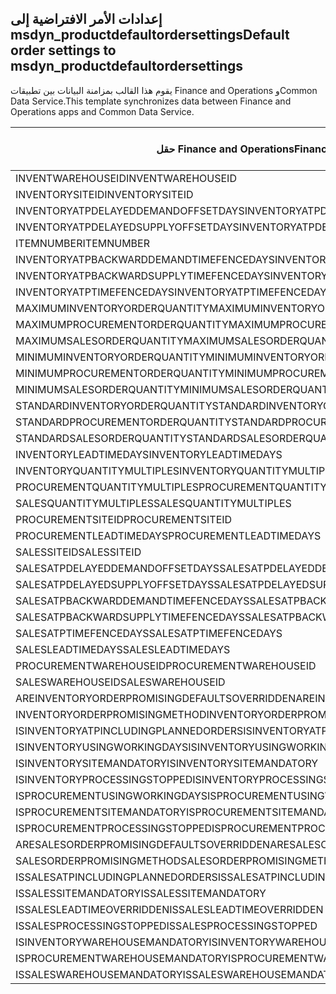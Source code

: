 ## <a name="default-order-settings-to-msdyn_productdefaultordersettings"></a><span data-ttu-id="b5bb8-101">إعدادات الأمر الافتراضية إلى msdyn_productdefaultordersettings</span><span class="sxs-lookup"><span data-stu-id="b5bb8-101">Default order settings to msdyn_productdefaultordersettings</span></span>

<span data-ttu-id="b5bb8-102">يقوم هذا القالب بمزامنة البيانات بين تطبيقات Finance and Operations وCommon Data Service.</span><span class="sxs-lookup"><span data-stu-id="b5bb8-102">This template synchronizes data between Finance and Operations apps and Common Data Service.</span></span>

<span data-ttu-id="b5bb8-103">حقل Finance and Operations</span><span class="sxs-lookup"><span data-stu-id="b5bb8-103">Finance and Operations field</span></span> | <span data-ttu-id="b5bb8-104">نوع التعيين</span><span class="sxs-lookup"><span data-stu-id="b5bb8-104">Map type</span></span> | <span data-ttu-id="b5bb8-105">حقل Dynamics 365 الآخر</span><span class="sxs-lookup"><span data-stu-id="b5bb8-105">Other Dynamics 365 field</span></span> | <span data-ttu-id="b5bb8-106">القيمة الافتراضية</span><span class="sxs-lookup"><span data-stu-id="b5bb8-106">Default value</span></span>
---|---|---|---
<span data-ttu-id="b5bb8-107">INVENTWAREHOUSEID</span><span class="sxs-lookup"><span data-stu-id="b5bb8-107">INVENTWAREHOUSEID</span></span> | = | <span data-ttu-id="b5bb8-108">msdyn_inventorywarehouse.msdyn_warehouseidentifier</span><span class="sxs-lookup"><span data-stu-id="b5bb8-108">msdyn_inventorywarehouse.msdyn_warehouseidentifier</span></span> | 
<span data-ttu-id="b5bb8-109">INVENTORYSITEID</span><span class="sxs-lookup"><span data-stu-id="b5bb8-109">INVENTORYSITEID</span></span> | = | <span data-ttu-id="b5bb8-110">msdyn_inventorysite.msdyn_siteid</span><span class="sxs-lookup"><span data-stu-id="b5bb8-110">msdyn_inventorysite.msdyn_siteid</span></span> | 
<span data-ttu-id="b5bb8-111">INVENTORYATPDELAYEDDEMANDOFFSETDAYS</span><span class="sxs-lookup"><span data-stu-id="b5bb8-111">INVENTORYATPDELAYEDDEMANDOFFSETDAYS</span></span> | = | <span data-ttu-id="b5bb8-112">msdyn_inventoryatpdelayeddemandoffsetdays</span><span class="sxs-lookup"><span data-stu-id="b5bb8-112">msdyn_inventoryatpdelayeddemandoffsetdays</span></span> | 
<span data-ttu-id="b5bb8-113">INVENTORYATPDELAYEDSUPPLYOFFSETDAYS</span><span class="sxs-lookup"><span data-stu-id="b5bb8-113">INVENTORYATPDELAYEDSUPPLYOFFSETDAYS</span></span> | = | <span data-ttu-id="b5bb8-114">msdyn_inventoryatpdelayedsupplyoffsetdays</span><span class="sxs-lookup"><span data-stu-id="b5bb8-114">msdyn_inventoryatpdelayedsupplyoffsetdays</span></span> | 
<span data-ttu-id="b5bb8-115">ITEMNUMBER</span><span class="sxs-lookup"><span data-stu-id="b5bb8-115">ITEMNUMBER</span></span> | = | <span data-ttu-id="b5bb8-116">msdyn_itemnumber.msdyn_itemnumber</span><span class="sxs-lookup"><span data-stu-id="b5bb8-116">msdyn_itemnumber.msdyn_itemnumber</span></span> | 
<span data-ttu-id="b5bb8-117">INVENTORYATPBACKWARDDEMANDTIMEFENCEDAYS</span><span class="sxs-lookup"><span data-stu-id="b5bb8-117">INVENTORYATPBACKWARDDEMANDTIMEFENCEDAYS</span></span> | = | <span data-ttu-id="b5bb8-118">msdyn_inventoryatpbackwarddemandtimefencedays</span><span class="sxs-lookup"><span data-stu-id="b5bb8-118">msdyn_inventoryatpbackwarddemandtimefencedays</span></span> | 
<span data-ttu-id="b5bb8-119">INVENTORYATPBACKWARDSUPPLYTIMEFENCEDAYS</span><span class="sxs-lookup"><span data-stu-id="b5bb8-119">INVENTORYATPBACKWARDSUPPLYTIMEFENCEDAYS</span></span> | = | <span data-ttu-id="b5bb8-120">msdyn_inventoryatpbackwardsupplytimefencedays</span><span class="sxs-lookup"><span data-stu-id="b5bb8-120">msdyn_inventoryatpbackwardsupplytimefencedays</span></span> | 
<span data-ttu-id="b5bb8-121">INVENTORYATPTIMEFENCEDAYS</span><span class="sxs-lookup"><span data-stu-id="b5bb8-121">INVENTORYATPTIMEFENCEDAYS</span></span> | = | <span data-ttu-id="b5bb8-122">msdyn_inventoryatptimefencedays</span><span class="sxs-lookup"><span data-stu-id="b5bb8-122">msdyn_inventoryatptimefencedays</span></span> | 
<span data-ttu-id="b5bb8-123">MAXIMUMINVENTORYORDERQUANTITY</span><span class="sxs-lookup"><span data-stu-id="b5bb8-123">MAXIMUMINVENTORYORDERQUANTITY</span></span> | = | <span data-ttu-id="b5bb8-124">msdyn_maximuminventoryorderquantity</span><span class="sxs-lookup"><span data-stu-id="b5bb8-124">msdyn_maximuminventoryorderquantity</span></span> | 
<span data-ttu-id="b5bb8-125">MAXIMUMPROCUREMENTORDERQUANTITY</span><span class="sxs-lookup"><span data-stu-id="b5bb8-125">MAXIMUMPROCUREMENTORDERQUANTITY</span></span> | = | <span data-ttu-id="b5bb8-126">msdyn_maximumprocurementorderquantity</span><span class="sxs-lookup"><span data-stu-id="b5bb8-126">msdyn_maximumprocurementorderquantity</span></span> | 
<span data-ttu-id="b5bb8-127">MAXIMUMSALESORDERQUANTITY</span><span class="sxs-lookup"><span data-stu-id="b5bb8-127">MAXIMUMSALESORDERQUANTITY</span></span> | = | <span data-ttu-id="b5bb8-128">msdyn_maximumsalesorderquantity</span><span class="sxs-lookup"><span data-stu-id="b5bb8-128">msdyn_maximumsalesorderquantity</span></span> | 
<span data-ttu-id="b5bb8-129">MINIMUMINVENTORYORDERQUANTITY</span><span class="sxs-lookup"><span data-stu-id="b5bb8-129">MINIMUMINVENTORYORDERQUANTITY</span></span> | = | <span data-ttu-id="b5bb8-130">msdyn_minimuminventoryorderquantity</span><span class="sxs-lookup"><span data-stu-id="b5bb8-130">msdyn_minimuminventoryorderquantity</span></span> | 
<span data-ttu-id="b5bb8-131">MINIMUMPROCUREMENTORDERQUANTITY</span><span class="sxs-lookup"><span data-stu-id="b5bb8-131">MINIMUMPROCUREMENTORDERQUANTITY</span></span> | = | <span data-ttu-id="b5bb8-132">msdyn_minimumprocurementorderquantity</span><span class="sxs-lookup"><span data-stu-id="b5bb8-132">msdyn_minimumprocurementorderquantity</span></span> | 
<span data-ttu-id="b5bb8-133">MINIMUMSALESORDERQUANTITY</span><span class="sxs-lookup"><span data-stu-id="b5bb8-133">MINIMUMSALESORDERQUANTITY</span></span> | = | <span data-ttu-id="b5bb8-134">msdyn_minimumsalesorderquantity</span><span class="sxs-lookup"><span data-stu-id="b5bb8-134">msdyn_minimumsalesorderquantity</span></span> | 
<span data-ttu-id="b5bb8-135">STANDARDINVENTORYORDERQUANTITY</span><span class="sxs-lookup"><span data-stu-id="b5bb8-135">STANDARDINVENTORYORDERQUANTITY</span></span> | = | <span data-ttu-id="b5bb8-136">msdyn_standardinventoryorderquantity</span><span class="sxs-lookup"><span data-stu-id="b5bb8-136">msdyn_standardinventoryorderquantity</span></span> | 
<span data-ttu-id="b5bb8-137">STANDARDPROCUREMENTORDERQUANTITY</span><span class="sxs-lookup"><span data-stu-id="b5bb8-137">STANDARDPROCUREMENTORDERQUANTITY</span></span> | = | <span data-ttu-id="b5bb8-138">msdyn_standardprocurementorderquantity</span><span class="sxs-lookup"><span data-stu-id="b5bb8-138">msdyn_standardprocurementorderquantity</span></span> | 
<span data-ttu-id="b5bb8-139">STANDARDSALESORDERQUANTITY</span><span class="sxs-lookup"><span data-stu-id="b5bb8-139">STANDARDSALESORDERQUANTITY</span></span> | = | <span data-ttu-id="b5bb8-140">msdyn_standardsalesorderquantity</span><span class="sxs-lookup"><span data-stu-id="b5bb8-140">msdyn_standardsalesorderquantity</span></span> | 
<span data-ttu-id="b5bb8-141">INVENTORYLEADTIMEDAYS</span><span class="sxs-lookup"><span data-stu-id="b5bb8-141">INVENTORYLEADTIMEDAYS</span></span> | = | <span data-ttu-id="b5bb8-142">msdyn_inventoryleadtimedays</span><span class="sxs-lookup"><span data-stu-id="b5bb8-142">msdyn_inventoryleadtimedays</span></span> | 
<span data-ttu-id="b5bb8-143">INVENTORYQUANTITYMULTIPLES</span><span class="sxs-lookup"><span data-stu-id="b5bb8-143">INVENTORYQUANTITYMULTIPLES</span></span> | = | <span data-ttu-id="b5bb8-144">msdyn_inventoryquantitymultiples</span><span class="sxs-lookup"><span data-stu-id="b5bb8-144">msdyn_inventoryquantitymultiples</span></span> | 
<span data-ttu-id="b5bb8-145">PROCUREMENTQUANTITYMULTIPLES</span><span class="sxs-lookup"><span data-stu-id="b5bb8-145">PROCUREMENTQUANTITYMULTIPLES</span></span> | = | <span data-ttu-id="b5bb8-146">msdyn_procurementquantitymultiples</span><span class="sxs-lookup"><span data-stu-id="b5bb8-146">msdyn_procurementquantitymultiples</span></span> | 
<span data-ttu-id="b5bb8-147">SALESQUANTITYMULTIPLES</span><span class="sxs-lookup"><span data-stu-id="b5bb8-147">SALESQUANTITYMULTIPLES</span></span> | = | <span data-ttu-id="b5bb8-148">msdyn_salesquantitymultiples</span><span class="sxs-lookup"><span data-stu-id="b5bb8-148">msdyn_salesquantitymultiples</span></span> | 
<span data-ttu-id="b5bb8-149">PROCUREMENTSITEID</span><span class="sxs-lookup"><span data-stu-id="b5bb8-149">PROCUREMENTSITEID</span></span> | = | <span data-ttu-id="b5bb8-150">msdyn_procurementsite.msdyn_siteid</span><span class="sxs-lookup"><span data-stu-id="b5bb8-150">msdyn_procurementsite.msdyn_siteid</span></span> | 
<span data-ttu-id="b5bb8-151">PROCUREMENTLEADTIMEDAYS</span><span class="sxs-lookup"><span data-stu-id="b5bb8-151">PROCUREMENTLEADTIMEDAYS</span></span> | = | <span data-ttu-id="b5bb8-152">msdyn_procurementleadtimedays</span><span class="sxs-lookup"><span data-stu-id="b5bb8-152">msdyn_procurementleadtimedays</span></span> | 
<span data-ttu-id="b5bb8-153">SALESSITEID</span><span class="sxs-lookup"><span data-stu-id="b5bb8-153">SALESSITEID</span></span> | = | <span data-ttu-id="b5bb8-154">msdyn_salessite.msdyn_siteid</span><span class="sxs-lookup"><span data-stu-id="b5bb8-154">msdyn_salessite.msdyn_siteid</span></span> | 
<span data-ttu-id="b5bb8-155">SALESATPDELAYEDDEMANDOFFSETDAYS</span><span class="sxs-lookup"><span data-stu-id="b5bb8-155">SALESATPDELAYEDDEMANDOFFSETDAYS</span></span> | = | <span data-ttu-id="b5bb8-156">msdyn_salesatpdelayeddemandoffsetdays</span><span class="sxs-lookup"><span data-stu-id="b5bb8-156">msdyn_salesatpdelayeddemandoffsetdays</span></span> | 
<span data-ttu-id="b5bb8-157">SALESATPDELAYEDSUPPLYOFFSETDAYS</span><span class="sxs-lookup"><span data-stu-id="b5bb8-157">SALESATPDELAYEDSUPPLYOFFSETDAYS</span></span> | = | <span data-ttu-id="b5bb8-158">msdyn_salesatpdelayedsupplyoffsetdays</span><span class="sxs-lookup"><span data-stu-id="b5bb8-158">msdyn_salesatpdelayedsupplyoffsetdays</span></span> | 
<span data-ttu-id="b5bb8-159">SALESATPBACKWARDDEMANDTIMEFENCEDAYS</span><span class="sxs-lookup"><span data-stu-id="b5bb8-159">SALESATPBACKWARDDEMANDTIMEFENCEDAYS</span></span> | = | <span data-ttu-id="b5bb8-160">msdyn_salesatpbackwarddemandtimefencedays</span><span class="sxs-lookup"><span data-stu-id="b5bb8-160">msdyn_salesatpbackwarddemandtimefencedays</span></span> | 
<span data-ttu-id="b5bb8-161">SALESATPBACKWARDSUPPLYTIMEFENCEDAYS</span><span class="sxs-lookup"><span data-stu-id="b5bb8-161">SALESATPBACKWARDSUPPLYTIMEFENCEDAYS</span></span> | = | <span data-ttu-id="b5bb8-162">msdyn_salesatpbackwardsupplytimefencedays</span><span class="sxs-lookup"><span data-stu-id="b5bb8-162">msdyn_salesatpbackwardsupplytimefencedays</span></span> | 
<span data-ttu-id="b5bb8-163">SALESATPTIMEFENCEDAYS</span><span class="sxs-lookup"><span data-stu-id="b5bb8-163">SALESATPTIMEFENCEDAYS</span></span> | = | <span data-ttu-id="b5bb8-164">msdyn_salesatptimefencedays</span><span class="sxs-lookup"><span data-stu-id="b5bb8-164">msdyn_salesatptimefencedays</span></span> | 
<span data-ttu-id="b5bb8-165">SALESLEADTIMEDAYS</span><span class="sxs-lookup"><span data-stu-id="b5bb8-165">SALESLEADTIMEDAYS</span></span> | = | <span data-ttu-id="b5bb8-166">msdyn_salesleadtimedays</span><span class="sxs-lookup"><span data-stu-id="b5bb8-166">msdyn_salesleadtimedays</span></span> | 
<span data-ttu-id="b5bb8-167">PROCUREMENTWAREHOUSEID</span><span class="sxs-lookup"><span data-stu-id="b5bb8-167">PROCUREMENTWAREHOUSEID</span></span> | = | <span data-ttu-id="b5bb8-168">msdyn_procurementwarehouse.msdyn_warehouseidentifier</span><span class="sxs-lookup"><span data-stu-id="b5bb8-168">msdyn_procurementwarehouse.msdyn_warehouseidentifier</span></span> | 
<span data-ttu-id="b5bb8-169">SALESWAREHOUSEID</span><span class="sxs-lookup"><span data-stu-id="b5bb8-169">SALESWAREHOUSEID</span></span> | = | <span data-ttu-id="b5bb8-170">msdyn_saleswarehouse.msdyn_warehouseidentifier</span><span class="sxs-lookup"><span data-stu-id="b5bb8-170">msdyn_saleswarehouse.msdyn_warehouseidentifier</span></span> | 
<span data-ttu-id="b5bb8-171">AREINVENTORYORDERPROMISINGDEFAULTSOVERRIDDEN</span><span class="sxs-lookup"><span data-stu-id="b5bb8-171">AREINVENTORYORDERPROMISINGDEFAULTSOVERRIDDEN</span></span> | >< | <span data-ttu-id="b5bb8-172">msdyn_areinventoryorderdefaultsoverridden</span><span class="sxs-lookup"><span data-stu-id="b5bb8-172">msdyn_areinventoryorderdefaultsoverridden</span></span> | 
<span data-ttu-id="b5bb8-173">INVENTORYORDERPROMISINGMETHOD</span><span class="sxs-lookup"><span data-stu-id="b5bb8-173">INVENTORYORDERPROMISINGMETHOD</span></span> | >< | <span data-ttu-id="b5bb8-174">msdyn_inventoryorderpromisingmethod</span><span class="sxs-lookup"><span data-stu-id="b5bb8-174">msdyn_inventoryorderpromisingmethod</span></span> | 
<span data-ttu-id="b5bb8-175">ISINVENTORYATPINCLUDINGPLANNEDORDERS</span><span class="sxs-lookup"><span data-stu-id="b5bb8-175">ISINVENTORYATPINCLUDINGPLANNEDORDERS</span></span> | >< | <span data-ttu-id="b5bb8-176">msdyn_isinventoryatpincludingplannedorders</span><span class="sxs-lookup"><span data-stu-id="b5bb8-176">msdyn_isinventoryatpincludingplannedorders</span></span> | 
<span data-ttu-id="b5bb8-177">ISINVENTORYUSINGWORKINGDAYS</span><span class="sxs-lookup"><span data-stu-id="b5bb8-177">ISINVENTORYUSINGWORKINGDAYS</span></span> | >< | <span data-ttu-id="b5bb8-178">msdyn_isinventoryusingworkingdays</span><span class="sxs-lookup"><span data-stu-id="b5bb8-178">msdyn_isinventoryusingworkingdays</span></span> | 
<span data-ttu-id="b5bb8-179">ISINVENTORYSITEMANDATORY</span><span class="sxs-lookup"><span data-stu-id="b5bb8-179">ISINVENTORYSITEMANDATORY</span></span> | >< | <span data-ttu-id="b5bb8-180">msdyn_isinventorysitemandatory</span><span class="sxs-lookup"><span data-stu-id="b5bb8-180">msdyn_isinventorysitemandatory</span></span> | 
<span data-ttu-id="b5bb8-181">ISINVENTORYPROCESSINGSTOPPED</span><span class="sxs-lookup"><span data-stu-id="b5bb8-181">ISINVENTORYPROCESSINGSTOPPED</span></span> | >< | <span data-ttu-id="b5bb8-182">msdyn_isinventoryprocessingstopped</span><span class="sxs-lookup"><span data-stu-id="b5bb8-182">msdyn_isinventoryprocessingstopped</span></span> | 
<span data-ttu-id="b5bb8-183">ISPROCUREMENTUSINGWORKINGDAYS</span><span class="sxs-lookup"><span data-stu-id="b5bb8-183">ISPROCUREMENTUSINGWORKINGDAYS</span></span> | >< | <span data-ttu-id="b5bb8-184">msdyn_isprocurementusingworkingdays</span><span class="sxs-lookup"><span data-stu-id="b5bb8-184">msdyn_isprocurementusingworkingdays</span></span> | 
<span data-ttu-id="b5bb8-185">ISPROCUREMENTSITEMANDATORY</span><span class="sxs-lookup"><span data-stu-id="b5bb8-185">ISPROCUREMENTSITEMANDATORY</span></span> | >< | <span data-ttu-id="b5bb8-186">msdyn_isprocurementsitemandatory</span><span class="sxs-lookup"><span data-stu-id="b5bb8-186">msdyn_isprocurementsitemandatory</span></span> | 
<span data-ttu-id="b5bb8-187">ISPROCUREMENTPROCESSINGSTOPPED</span><span class="sxs-lookup"><span data-stu-id="b5bb8-187">ISPROCUREMENTPROCESSINGSTOPPED</span></span> | >< | <span data-ttu-id="b5bb8-188">msdyn_isprocurementprocessingstopped</span><span class="sxs-lookup"><span data-stu-id="b5bb8-188">msdyn_isprocurementprocessingstopped</span></span> | 
<span data-ttu-id="b5bb8-189">ARESALESORDERPROMISINGDEFAULTSOVERRIDDEN</span><span class="sxs-lookup"><span data-stu-id="b5bb8-189">ARESALESORDERPROMISINGDEFAULTSOVERRIDDEN</span></span> | >< | <span data-ttu-id="b5bb8-190">msdyn_aresalesorderdefaultsoverridden</span><span class="sxs-lookup"><span data-stu-id="b5bb8-190">msdyn_aresalesorderdefaultsoverridden</span></span> | 
<span data-ttu-id="b5bb8-191">SALESORDERPROMISINGMETHOD</span><span class="sxs-lookup"><span data-stu-id="b5bb8-191">SALESORDERPROMISINGMETHOD</span></span> | >< | <span data-ttu-id="b5bb8-192">msdyn_salesorderpromisingmethod</span><span class="sxs-lookup"><span data-stu-id="b5bb8-192">msdyn_salesorderpromisingmethod</span></span> | 
<span data-ttu-id="b5bb8-193">ISSALESATPINCLUDINGPLANNEDORDERS</span><span class="sxs-lookup"><span data-stu-id="b5bb8-193">ISSALESATPINCLUDINGPLANNEDORDERS</span></span> | >< | <span data-ttu-id="b5bb8-194">msdyn_issalesatpincludingplannedorders</span><span class="sxs-lookup"><span data-stu-id="b5bb8-194">msdyn_issalesatpincludingplannedorders</span></span> | 
<span data-ttu-id="b5bb8-195">ISSALESSITEMANDATORY</span><span class="sxs-lookup"><span data-stu-id="b5bb8-195">ISSALESSITEMANDATORY</span></span> | >< | <span data-ttu-id="b5bb8-196">msdyn_issalessitemandatory</span><span class="sxs-lookup"><span data-stu-id="b5bb8-196">msdyn_issalessitemandatory</span></span> | 
<span data-ttu-id="b5bb8-197">ISSALESLEADTIMEOVERRIDDEN</span><span class="sxs-lookup"><span data-stu-id="b5bb8-197">ISSALESLEADTIMEOVERRIDDEN</span></span> | >< | <span data-ttu-id="b5bb8-198">msdyn_issalesleadtimeoverridden</span><span class="sxs-lookup"><span data-stu-id="b5bb8-198">msdyn_issalesleadtimeoverridden</span></span> | 
<span data-ttu-id="b5bb8-199">ISSALESPROCESSINGSTOPPED</span><span class="sxs-lookup"><span data-stu-id="b5bb8-199">ISSALESPROCESSINGSTOPPED</span></span> | >< | <span data-ttu-id="b5bb8-200">msdyn_issalesprocessingstopped</span><span class="sxs-lookup"><span data-stu-id="b5bb8-200">msdyn_issalesprocessingstopped</span></span> | 
<span data-ttu-id="b5bb8-201">ISINVENTORYWAREHOUSEMANDATORY</span><span class="sxs-lookup"><span data-stu-id="b5bb8-201">ISINVENTORYWAREHOUSEMANDATORY</span></span> | >< | <span data-ttu-id="b5bb8-202">msdyn_isinventorywarehousemandatory</span><span class="sxs-lookup"><span data-stu-id="b5bb8-202">msdyn_isinventorywarehousemandatory</span></span> | 
<span data-ttu-id="b5bb8-203">ISPROCUREMENTWAREHOUSEMANDATORY</span><span class="sxs-lookup"><span data-stu-id="b5bb8-203">ISPROCUREMENTWAREHOUSEMANDATORY</span></span> | >< | <span data-ttu-id="b5bb8-204">msdyn_isprocurementwarehousemandatory</span><span class="sxs-lookup"><span data-stu-id="b5bb8-204">msdyn_isprocurementwarehousemandatory</span></span> | 
<span data-ttu-id="b5bb8-205">ISSALESWAREHOUSEMANDATORY</span><span class="sxs-lookup"><span data-stu-id="b5bb8-205">ISSALESWAREHOUSEMANDATORY</span></span> | >< | <span data-ttu-id="b5bb8-206">msdyn_issaleswarehousemandatory</span><span class="sxs-lookup"><span data-stu-id="b5bb8-206">msdyn_issaleswarehousemandatory</span></span> | 
